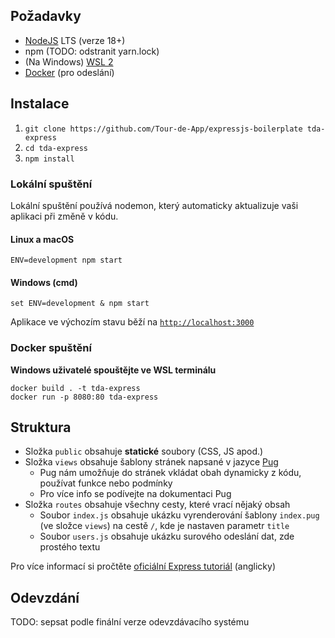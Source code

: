 ## Požadavky

- [NodeJS](https://nodejs.org) LTS (verze 18+)
- npm (TODO: odstranit yarn.lock)
- (Na Windows) [WSL 2](https://learn.microsoft.com/en-us/windows/wsl/install)
- [Docker](https://www.docker.com/) (pro odeslání)

## Instalace

1. `git clone https://github.com/Tour-de-App/expressjs-boilerplate tda-express`
2. `cd tda-express`
3. `npm install`

### Lokální spuštění

Lokální spuštění používá nodemon, který automaticky aktualizuje vaši aplikaci při změně v kódu.

#### Linux a macOS
```
ENV=development npm start
```

#### Windows (cmd)
```
set ENV=development & npm start
```

Aplikace ve výchozím stavu běží na [`http://localhost:3000`](http://localhost:3000)

### Docker spuštění
**Windows uživatelé spouštějte ve WSL terminálu**
```
docker build . -t tda-express
docker run -p 8080:80 tda-express
```

## Struktura

- Složka `public` obsahuje __statické__ soubory (CSS, JS apod.)
- Složka `views` obsahuje šablony stránek napsané v jazyce [Pug](https://pugjs.org/api/getting-started.html)
  - Pug nám umožňuje do stránek vkládat obah dynamicky z kódu, používat funkce nebo podmínky
  - Pro více info se podívejte na dokumentaci Pug
- Složka `routes` obsahuje všechny cesty, které vrací nějaký obsah
  - Soubor `index.js` obsahuje ukázku vyrenderování šablony `index.pug` (ve složce `views`) na cestě `/`, kde je nastaven parametr `title`
  - Soubor `users.js` obsahuje ukázku surového odeslání dat, zde prostého textu

Pro více informací si pročtěte [oficiální Express tutoriál](https://expressjs.com/en/guide/routing.html) (anglicky)

## Odevzdání

TODO: sepsat podle finální verze odevzdávacího systému
